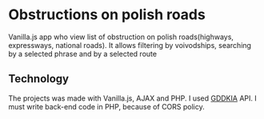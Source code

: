 ﻿# Obstructions on polish roads
Vanilla.js app who view list of obstruction on polish roads(highways, expressways, national roads). It allows filtering by voivodships, searching by a selected phrase and by a selected route

## Technology
The projects was made with Vanilla.js, AJAX and PHP. I used [GDDKIA](https://www.gddkia.gov.pl/) API. I must write back-end code in PHP, because of CORS policy.

